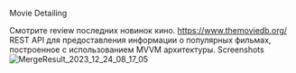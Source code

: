 Movie Detailing

Смотрите review последних новинок кино.
https://www.themoviedb.org/ REST API для предоставления информации о популярных фильмах, построенное с использованием MVVM архитектуры.
Screenshots
![MergeResult_2023_12_24_08_17_05](https://github.com/Qowos8/Movie_Detailing/assets/89923159/e0b11424-723c-4a81-8c85-84f3938ebb78)

